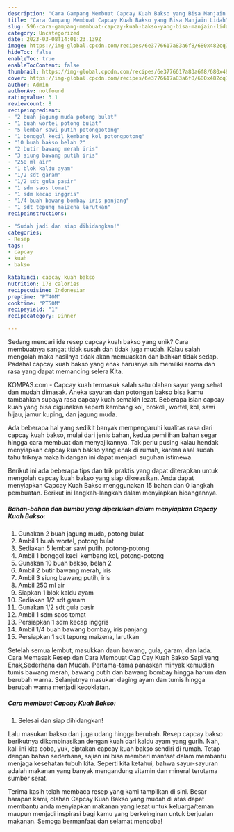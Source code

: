 ```yaml
---
description: "Cara Gampang Membuat Capcay Kuah Bakso yang Bisa Manjain Lidah"
title: "Cara Gampang Membuat Capcay Kuah Bakso yang Bisa Manjain Lidah"
slug: 596-cara-gampang-membuat-capcay-kuah-bakso-yang-bisa-manjain-lidah
category: Uncategorized
date: 2023-03-08T14:01:23.139Z
image: https://img-global.cpcdn.com/recipes/6e3776617a83a6f8/680x482cq70/capcay-kuah-bakso-foto-resep-utama.jpg
hideToc: false
enableToc: true
enableTocContent: false
thumbnail: https://img-global.cpcdn.com/recipes/6e3776617a83a6f8/680x482cq70/capcay-kuah-bakso-foto-resep-utama.jpg
cover: https://img-global.cpcdn.com/recipes/6e3776617a83a6f8/680x482cq70/capcay-kuah-bakso-foto-resep-utama.jpg
author: Admin
authorAv: notfound
ratingvalue: 3.1
reviewcount: 8
recipeingredient:
- "2 buah jagung muda potong bulat"
- "1 buah wortel potong bulat"
- "5 lembar sawi putih potongpotong"
- "1 bonggol kecil kembang kol potongpotong"
- "10 buah bakso belah 2"
- "2 butir bawang merah iris"
- "3 siung bawang putih iris"
- "250 ml air"
- "1 blok kaldu ayam"
- "1/2 sdt garam"
- "1/2 sdt gula pasir"
- "1 sdm saos tomat"
- "1 sdm kecap inggris"
- "1/4 buah bawang bombay iris panjang"
- "1 sdt tepung maizena larutkan"
recipeinstructions:

- "Sudah jadi dan siap dihidangkan!"
categories:
- Resep
tags:
- capcay
- kuah
- bakso

katakunci: capcay kuah bakso 
nutrition: 178 calories
recipecuisine: Indonesian
preptime: "PT40M"
cooktime: "PT50M"
recipeyield: "1"
recipecategory: Dinner

---
```





Sedang mencari ide resep capcay kuah bakso yang unik? Cara membuatnya sangat tidak susah dan tidak juga mudah. Kalau salah mengolah maka hasilnya tidak akan memuaskan dan bahkan tidak sedap. Padahal capcay kuah bakso yang enak harusnya sih memiliki aroma dan rasa yang dapat memancing selera Kita.





KOMPAS.com - Capcay kuah termasuk salah satu olahan sayur yang sehat dan mudah dimasak. Aneka sayuran dan potongan bakso bisa kamu tambahkan supaya rasa capcay kuah semakin lezat. Beberapa isian capcay kuah yang bisa digunakan seperti kembang kol, brokoli, wortel, kol, sawi hijau, jamur kuping, dan jagung muda.

Ada beberapa hal yang sedikit banyak mempengaruhi kualitas rasa dari capcay kuah bakso, mulai dari jenis bahan, kedua pemilihan bahan segar hingga cara membuat dan menyajikannya. Tak perlu pusing kalau hendak menyiapkan capcay kuah bakso yang enak di rumah, karena asal sudah tahu triknya maka hidangan ini dapat menjadi suguhan istimewa.






Berikut ini ada beberapa tips dan trik praktis yang dapat diterapkan untuk mengolah capcay kuah bakso yang siap dikreasikan. Anda dapat menyiapkan Capcay Kuah Bakso menggunakan 15 bahan dan 0 langkah pembuatan. Berikut ini langkah-langkah dalam menyiapkan hidangannya.

<!--inarticleads1-->

##### Bahan-bahan dan bumbu yang diperlukan dalam menyiapkan Capcay Kuah Bakso:

1. Gunakan 2 buah jagung muda, potong bulat
1. Ambil 1 buah wortel, potong bulat
1. Sediakan 5 lembar sawi putih, potong-potong
1. Ambil 1 bonggol kecil kembang kol, potong-potong
1. Gunakan 10 buah bakso, belah 2
1. Ambil 2 butir bawang merah, iris
1. Ambil 3 siung bawang putih, iris
1. Ambil 250 ml air
1. Siapkan 1 blok kaldu ayam
1. Sediakan 1/2 sdt garam
1. Gunakan 1/2 sdt gula pasir
1. Ambil 1 sdm saos tomat
1. Persiapkan 1 sdm kecap inggris
1. Ambil 1/4 buah bawang bombay, iris panjang
1. Persiapkan 1 sdt tepung maizena, larutkan


Setelah semua lembut, masukkan daun bawang, gula, garam, dan lada. Cara Memasak Resep dan Cara Membuat Cap Cay Kuah Bakso Sapi yang Enak,Sederhana dan Mudah. Pertama-tama panaskan minyak kemudian tumis bawang merah, bawang putih dan bawang bombay hingga harum dan berubah warna. Selanjutnya masukan daging ayam dan tumis hingga berubah warna menjadi kecoklatan. 

<!--inarticleads2-->

##### Cara membuat Capcay Kuah Bakso:


1. Selesai dan siap dihidangkan!

Lalu masukan bakso dan juga udang hingga berubah. Resep capcay bakso berikutnya dikombinasikan dengan kuah dari kaldu ayam yang gurih. Nah, kali ini kita coba, yuk, ciptakan capcay kuah bakso sendiri di rumah. Tetap dengan bahan sederhana, sajian ini bisa memberi manfaat dalam membantu menjaga kesehatan tubuh kita. Seperti kita ketahui, bahwa sayur-sayuran adalah makanan yang banyak mengandung vitamin dan mineral terutama sumber serat. 

Terima kasih telah membaca resep yang kami tampilkan di sini. Besar harapan kami, olahan Capcay Kuah Bakso yang mudah di atas dapat membantu anda menyiapkan makanan yang lezat untuk keluarga/teman maupun menjadi inspirasi bagi kamu yang berkeinginan untuk berjualan makanan. Semoga bermanfaat dan selamat mencoba!

